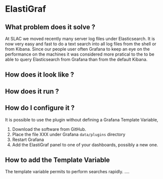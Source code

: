# ElastiGraf

## What problem does it solve ? 

At SLAC we moved recently many server log files under Elasticsearch. It is now very easy and fast to do a text
search into all log files from the shell or from Kibana. Since our people user often Grafana to keep an eye 
on the performance on the machines it was considered more pratical to the to be able to query Elasticsearch
from Grafana than from the default Kibana. 


## How does it look like ? 


## How does it run ? 



## How do I configure it ? 

It is possible to use the plugin without defining a Grafana Template Variable,

1. Download the software from GitHub.
1. Place the file XXX under Grafana `data/plugins` directory 
1. Restart Grafana
1. Add the ElastiGraf panel to one of your dashboards, possibly a new one.

## How to add the Template Variable 

The template variable permits to perform searches rapidly. 
....



